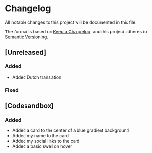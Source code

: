 # Changelog

All notable changes to this project will be documented in this file.

The format is based on [Keep a Changelog](https://keepachangelog.com/en/1.0.0/),
and this project adheres to [Semantic Versioning](https://semver.org/spec/v2.0.0.html).

## [Unreleased]


### Added 

- Added Dutch translation

### Fixed


## [Codesandbox]

### Added 

- Added a card to the center of a blue gradient background
- Added my name to the card
- Added my social links to the card
- Added a basic swell on hover
